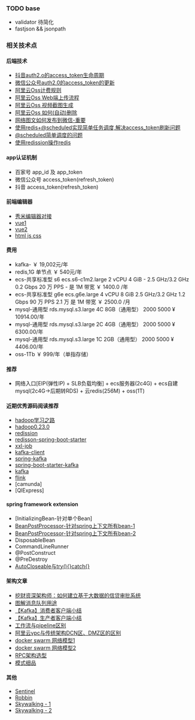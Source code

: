 
### TODO base

- validator 待简化
- fastjson && jsonpath

### 相关技术点

#### 后端技术

- [抖音auth2.o的access_token生命周期](https://www.it610.com/article/1287591770242199552.htm)
- [微信公众号auth2.0的access_token的更新]()
- [阿里云Oss计费规则](https://help.aliyun.com/document_detail/59636.html?spm=a2c4g.11186623.6.570.6ba1218cHaht0O)
- [阿里云Oss Web端上传流程](https://help.aliyun.com/document_detail/31926.html?spm=a2c4g.11186623.6.643.75a76212ODpfe2)
- [阿里云Oss 视频截图生成](https://help.aliyun.com/document_detail/64555.html?spm=a2c4g.11186623.6.1743.1f65218ctlXyqO)
- [阿里云Oss 如何(自动)删除](https://developer.aliyun.com/ask/206686)
- [网络图文如何发布到微信-重要](https://www.cnblogs.com/gogood/p/6544439.html)
- [使用redis+@scheduled实现简单任务调度,解决access_token刷新问题](https://www.cnblogs.com/slowcity/p/11671231.html)
- [@scheduled简单调度的问题](https://www.cnblogs.com/muxi0407/p/11936221.html)
- [使用redission操作redis](https://www.baeldung.com/redis-redisson)


#### app认证机制

- 百家号 app_id 及 app_token
- 微信公众号 access_token(refresh_token)
- 抖音 access_token(refresh_token)

#### 前端编辑器

- [秀米编辑器对接](https://r.xiumi.us/board/v5/2a5va/16516964)
- [vue1](https://www.bilibili.com/video/BV11s411A7h6/?spm_id_from=333.788.videocard.0)
- [vue2](https://www.runoob.com/vue2/vue-tutorial.html)
- [html js css](https://www.bilibili.com/video/av96953550/?spm_id_from=333.788.b_636f6d6d656e74.29)

#### 费用

- kafka- ￥ 19,002元/年
- redis,1G 单节点 ￥ 540元/年
- ecs-共享标准型 s6 	ecs.s6-c1m2.large	2 vCPU	4 GiB	-	2.5 GHz/3.2 GHz	0.2 Gbps	20 万 PPS	-	是	1M 带宽 ￥ 1400.0 /年
- ecs-共享标准型 g6e  	ecs.g6e.large	4 vCPU	8 GiB	2.5 GHz/3.2 GHz	1.2 Gbps	90 万 PPS	2.1 万	是	1M 带宽 ￥ 2500.0 /月
- mysql-通用型 rds.mysql.s3.large 4C 8GB（通用型） 2000 5000  ¥ 10914.00/年
- mysql-通用型 rds.mysql.s3.large 2C 4GB（通用型） 2000 5000  ¥ 6300.00/年
- mysql-通用型 rds.mysql.s3.large 1C 2GB（通用型） 2000 5000  ¥ 4406.00/年
- oss-1Tb ￥ 999/年（单指存储）

#### 推荐

- 网络入口[EIP(弹性IP) + SLB负载均衡] + ecs服务器(2c4G) + ecs自建mysql(2c4G->后期转RDS) + 云redis(256M) + oss(1T)

#### 近期优秀源码阅读推荐

- [hadoop学习之路](https://developer.aliyun.com/article/28400)
- [hadoop0.23.0](http://blog.sina.com.cn/s/blog_4a1f59bf01010i9r.html)
- [redission](https://github.com/redisson/redisson/wiki/Redisson%E9%A1%B9%E7%9B%AE%E4%BB%8B%E7%BB%8D)
- [redisson-spring-boot-starter](https://github.com/tfnick/redisson-spring-boot-starter.git)
- [xxl-job](https://github.com/xuxueli/xxl-job)
- [kafka-client](https://github.com/apache/kafka)
- [spring-kafka](https://github.com/spring-projects/spring-kafka.git)
- [spring-boot-starter-kafka](https://github.com/spring-projects/spring-boot)
- [kafka](https://github.com/apache/kafka)
- [flink](https://github.com/apache/flink)
- [camunda]
- [QlExpress]

#### spring framework extension

- [InitializingBean-针对单个Bean]
- [BeanPostProcessor-针对spring上下文所有bean-1](https://www.cnblogs.com/twelve-eleven/p/8080038.html)
- [BeanPostProcessor-针对spring上下文所有bean-2](https://www.jianshu.com/p/369a54201943)
- DisposableBean 
- CommandLineRunner 
- @PostConstruct
- @PreDestroy
- [AutoCloseable与try(){}catch{}](https://www.cnblogs.com/756623607-zhang/p/9216091.html)


#### 架构文章

- [挖财资深架构师：如何建立基于大数据的信贷审批系统](https://www.sohu.com/a/114837765_355140)
- [图解消息队列用途](https://my.oschina.net/u/4364157/blog/4283168)
- [【Kafka】消费者客户端小结](https://xie.infoq.cn/article/8e54c04a74f301d4685c1c20d)
- [【Kafka】生产者客户端小结](https://xie.infoq.cn/article/934a746dc0458e24a03340e6b)
- [工作流与pipeline区别](https://www.zhihu.com/question/52498881/answer/923260493)
- [阿里云vpc与传统架构DCN区、DMZ区的区别]()
- [docker swarm 网络模型1](https://www.jianshu.com/p/60bccbdb6af9)
- [docker swarm 网络模型2](https://juejin.im/post/6844903958222209038)
- [RPC架构选型](https://www.jianshu.com/p/b0343bfd216e)
- [模式细品](https://www.cnblogs.com/jackson-yqj/p/7784694.html)

#### 其他

- [Sentinel](https://github.com/alibaba/spring-cloud-alibaba/wiki/Sentinel)
- [Robbin](https://blog.csdn.net/qq_27520051/article/details/103037496)
- [Skywalking - 1](https://gitee.com/OpenSkywalking/sky-walking)
- [Skywalking - 2](https://skyapm.github.io/document-cn-translation-of-skywalking/zh/8.0.0/)